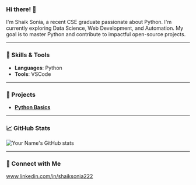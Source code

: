 ### Hi there! 👋

I'm Shaik Sonia, a recent CSE graduate passionate about Python. I'm currently exploring Data Science, Web Development, and Automation. My goal is to master Python and contribute to impactful open-source projects.

---

### 🚀 Skills & Tools

- **Languages**: Python
- **Tools**: VSCode

---

### 🌟 Projects

- **[Python Basics](#)**


---

### 📈 GitHub Stats

![Your Name's GitHub stats](https://github-readme-stats.vercel.app/api?username=your-github-username&show_icons=true&theme=radical)

---

### 🔗 Connect with Me

www.linkedin.com/in/shaiksonia222


